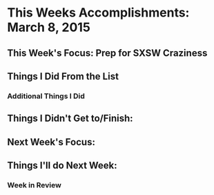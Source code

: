 # This Weeks Accomplishments: March 8, 2015

## This Week's Focus: Prep for SXSW Craziness

## Things I Did From the List

### Additional Things I Did

## Things I Didn't Get to/Finish:


## Next Week's Focus:

## Things I'll do Next Week:


### Week in Review
